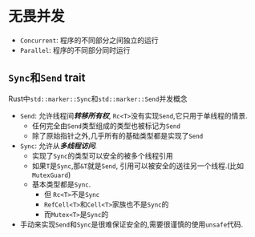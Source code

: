 # 无畏并发

- `Concurrent`: 程序的不同部分之间独立的运行
- `Parallel`: 程序的不同部分同时运行



## `Sync`和`Send` trait

Rust中`std::marker::Sync`和`std::marker::Send`并发概念

- `Send`: 允许线程间***转移所有权***, `Rc<T>`没有实现`Send`,它只用于单线程的情景.
  - 任何完全由`Send`类型组成的类型也被标记为`Send`
  - 除了原始指针之外,几乎所有的基础类型都是实现了`Send`
- `Sync`: 允许从***多线程访问***.
  - 实现了`Sync`的类型可以安全的被多个线程引用
  - 如果`T`是`Sync`,那`&T`就是`Send`, 引用可以被安全的送往另一个线程.(比如`MutexGuard`)
  - 基本类型都是`Sync`.
    - 但 `Rc<T>`不是`Sync`
    - `RefCell<T>`和`Cell<T>`家族也不是`Sync`的
    - 而`Mutex<T>`是`Sync`的
- 手动来实现`Send`和`Sync`是很难保证安全的,需要很谨慎的使用`unsafe`代码.